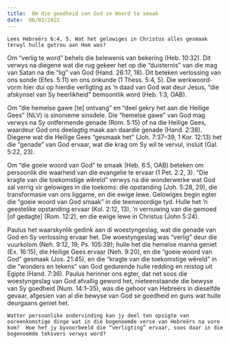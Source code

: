 ```yaml
---
title:  Om die goedheid van God se Woord te smaak
date:  06/02/2022
---
```


`Lees Hebreërs 6:4, 5. Wat het gelowiges in Christus alles gesmaak terwyl hulle getrou aan Hom was?`

Om “verlig te word” behels die belewenis van bekering (Heb. 10:32). Dit verwys na diegene wat die rug gekeer het op die “duisternis” van die mag van Satan na die “lig” van  God (Hand. 26:17, 18). Dit beteken verlossing van ons sonde (Efes. 5:11) en ons onkunde (1 Thess. 5:4, 5). Die werkwoord-vorm hier dui op hierdie verligting as ’n daad van God wat deur Jesus,  “die afskynsel van Sy heerlikheid” bemoontlik word (Heb. 1:3, OAB).

Om “die hemelse gawe [te] ontvang” en “deel gekry het aan die Heilige Gees” (NLV) is sinonieme sinsdele. Die “hemelse gawe” van God mag verwys na Sy ontfermende genade (Rom. 5:15) of na die Heilige Gees, waardeur God ons deelagtig maak aan daardie genade (Hand. 2:38). Diegene wat die Heilige Gees “gesmaak het” (Joh. 7:37–39, 1 Kor. 12:13) het die “genade” van God ervaar, wat die krag om Sy wil te vervul, insluit (Gal. 5:22, 23).

Om “die goeie woord van God” te smaak (Heb. 6:5, OAB) beteken om persoonlik die waarheid van die evangelie te ervaar (1 Pet. 2:2, 3). “Die kragte van die toekomstige wêreld” verwys na die wonderwerke wat God sal verrig vir gelowiges in die toekoms:  die opstanding (Joh. 5:28, 29), die transformasie van ons liggame, en die ewige lewe.  Gelowiges begin egter die “goeie woord van God smaak” in die teenwoordige tyd.  Hulle het ’n geestelike opstanding ervaar (Kol. 2:12, 13), ’n vernuwing van die gemoed [of gedagte] (Rom. 12:2), en die ewige lewe in Christus (John 5:24).

Paulus het waarskynlik gedink aan di woestyngeslag, wat die genade van God en Sy verlossing ervaar het.  Die woestyngeslag was “verlig” deur die vuurkolom (Neh. 9:12, 19; Ps. 105:39);  hulle het die hemelse manna geniet (Ex. 16:15), die Heilige Gees ervaar (Neh. 9:20), en die “goeie woord van God” gesmaak (Jos. 21:45), en die “kragte van die toekomstige wêreld” in die “wonders en tekens” van God gedurende hulle redding en reistog uit Egipte (Hand. 7:36). Paulus herinner ons egter, dat net soos die woestyngeslag van God afvallig geword het, nieteenstaande die bewyse van Sy goedheid (Num. 14:1–35), was die gehoor van Hebreërs in dieselfde gevaar, afgesien van al die bewyse van God se goedheid en guns wat hulle deurgaans geniet het.

`Watter persoonlike ondervinding kan jy deel ten opsigte van ooreenkomstige dinge wat in die bogenoemde verse van Hebreërs na vore kom?  Hoe het jy byvoorbeeld die “verligting” ervaar, soos daar in die bogenoemde teksvers verwys word?`